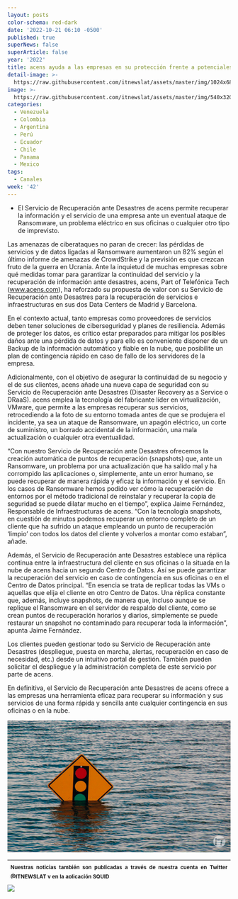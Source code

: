 ```yaml
---
layout: posts
color-schema: red-dark
date: '2022-10-21 06:10 -0500'
published: true
superNews: false
superArticle: false
year: '2022'
title: acens ayuda a las empresas en su protección frente a potenciales desastres
detail-image: >-
  https://raw.githubusercontent.com/itnewslat/assets/master/img/1024x680/desastre-natural-g.jpg
image: >-
  https://raw.githubusercontent.com/itnewslat/assets/master/img/540x320/desastre-natural-p.jpg
categories:
  - Venezuela
  - Colombia
  - Argentina
  - Perú
  - Ecuador
  - Chile
  - Panama
  - Mexico
tags:
  - Canales
week: '42'
---
```

- El Servicio de Recuperación ante Desastres de acens permite recuperar la información y el servicio de una empresa ante un eventual ataque de Ransomware, un problema eléctrico en sus oficinas o cualquier otro tipo de imprevisto.

Las amenazas de ciberataques no paran de crecer: las pérdidas de servicios y de datos ligadas al Ransomware aumentaron un 82% según el último informe de amenazas de CrowdStrike y la previsión es que crezcan fruto de la guerra en Ucrania. Ante la inquietud de muchas empresas sobre qué medidas tomar para garantizar la continuidad del servicio y la recuperación de información ante desastres, acens, Part of Telefónica Tech (www.acens.com), ha reforzado su propuesta de valor con su Servicio de Recuperación ante Desastres para la recuperación de servicios e infraestructuras en sus dos Data Centers de Madrid y Barcelona.
 
En el contexto actual, tanto empresas como proveedores de servicios deben tener soluciones de ciberseguridad y planes de resiliencia. Además de proteger los datos, es crítico estar preparados para mitigar los posibles daños ante una pérdida de datos y para ello es conveniente disponer de un Backup de la información automático y fiable en la nube, que posibilite un plan de contingencia rápido en caso de fallo de los servidores de la empresa.
 
Adicionalmente, con el objetivo de asegurar la continuidad de su negocio y el de sus clientes, acens añade una nueva capa de seguridad con su Servicio de Recuperación ante Desastres (Disaster Recovery as a Service o DRaaS). acens emplea la tecnología del fabricante líder en virtualización, VMware, que permite a las empresas recuperar sus servicios, retrocediendo a la foto de su entorno tomada antes de que se produjera el incidente, ya sea un ataque de Ransomware, un apagón eléctrico, un corte de suministro, un borrado accidental de la información, una mala actualización o cualquier otra eventualidad.
 
“Con nuestro Servicio de Recuperación ante Desastres ofrecemos la creación automática de puntos de recuperación (snapshots) que, ante un Ransomware, un problema por una actualización que ha salido mal y ha corrompido las aplicaciones o, simplemente, ante un error humano, se puede recuperar de manera rápida y eficaz la información y el servicio. En los casos de Ransomware hemos podido ver cómo la recuperación de entornos por el método tradicional de reinstalar y recuperar la copia de seguridad se puede dilatar mucho en el tiempo”, explica Jaime Fernández, Responsable de Infraestructuras de acens. “Con la tecnología snapshots, en cuestión de minutos podemos recuperar un entorno completo de un cliente que ha sufrido un ataque empleando un punto de recuperación ‘limpio’ con todos los datos del cliente y volverlos a montar como estaban”, añade.
 
Además, el Servicio de Recuperación ante Desastres establece una réplica continua entre la infraestructura del cliente en sus oficinas o la situada en la nube de acens hacia un segundo Centro de Datos. Así se puede garantizar la recuperación del servicio en caso de contingencia en sus oficinas o en el Centro de Datos principal. “En esencia se trata de replicar todas las VMs o aquellas que elija el cliente en otro Centro de Datos. Una réplica constante que, además, incluye snapshots, de manera que, incluso aunque se replique el Ransomware en el servidor de respaldo del cliente, como se crean puntos de recuperación horarios y diarios, simplemente se puede restaurar un snapshot no contaminado para recuperar toda la información”, apunta Jaime Fernández.

Los clientes pueden gestionar todo su Servicio de Recuperación ante Desastres (despliegue, puesta en marcha, alertas, recuperación en caso de necesidad, etc.) desde un intuitivo portal de gestión. También pueden solicitar el despliegue y la administración completa de este servicio por parte de acens.
 
En definitiva, el Servicio de Recuperación ante Desastres de acens ofrece a las empresas una herramienta eficaz para recuperar su información y sus servicios de una forma rápida y sencilla ante cualquier contingencia en sus oficinas o en la nube.

![](https://raw.githubusercontent.com/itnewslat/assets/master/img/540x320/desastre-natural-p.jpg)

<table style="height: 42px;" width="569">
<tbody>
<tr>
<td style="text-align: justify;"><sub><strong>Nuestras noticias también son publicadas a través de nuestra cuenta en Twitter <a href="https://twitter.com/itnewslat?lang=es">@ITNEWSLAT</a> y en la aplicación <a href="https://squidapp.co/en/">SQUID</a></strong></sub></td>
</tr>
</tbody>
</table>

<img src="https://tracker.metricool.com/c3po.jpg?hash=56f88a41e39ab42c063cc51676587a04"/>